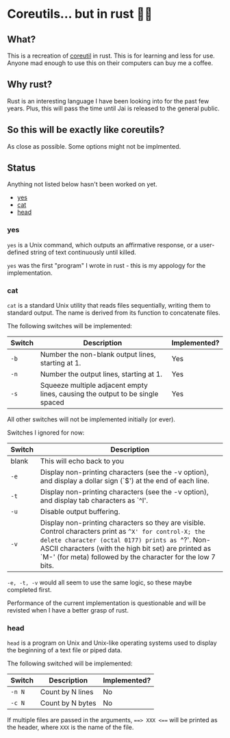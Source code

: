 # Coreutils... but in rust 🤔🦀

## What?

This is a recreation of [coreutil](https://en.wikipedia.org/wiki/List_of_GNU_Core_Utilities_commands) in rust. This is for learning and less for use. Anyone mad enough to use this on their computers can buy me a coffee.

## Why rust?

Rust is an interesting language I have been looking into for the past few years. Plus, this will pass the time until Jai is released to the general public.

## So this will be exactly like coreutils?
As close as possible. Some options might not be implmented.

## Status
Anything not listed below hasn't been worked on yet. 

* [yes](#yes)
* [cat](#cat)
* [head](#head)

### yes 

```yes```  is a Unix command, which outputs an affirmative response, or a user-defined string of text continuously until killed. 

```yes``` was the first "program" I wrote in rust - this is my appology for the implementation. 

### cat

```cat``` is a standard Unix utility that reads files sequentially, writing them to standard output. The name is derived from its function to concatenate files.  

The following switches will be implemented:

| Switch       | Description                                                                   | Implemented? |
|--------------|-------------------------------------------------------------------------------|--------------|
| ```-b```     | Number the non-blank output lines, starting at 1.                             | Yes          |
| ```-n```     | Number the output lines, starting at 1.                                       | Yes          |
| ```-s```     | Squeeze multiple adjacent empty lines, causing the output to be single spaced | Yes          |

All other switches will not be implemented initially (or ever).

Switches I ignored for now:

| Switch   | Description |  
|----------|-------------|
| blank    | This will echo back to you |
| ```-e``` | Display non-printing characters (see the -v option), and display a dollar sign (`$') at the end of each line. |
| ```-t``` | Display non-printing characters (see the -v option), and display tab characters as `^I'. |
| ```-u``` | Disable output buffering. |
| ```-v``` | Display non-printing characters so they are visible.  Control characters print as `^X' for control-X; the delete character (octal 0177) prints as `^?'.  Non-ASCII characters (with the high bit set) are printed as `M-' (for meta) followed by the character for the low 7 bits. |

```-e, -t, -v``` would all seem to use the same logic, so these maybe completed first. 

Performance of the current implementation is questionable and will be revisted when I have a better grasp of rust.

### head

```head``` is a program on Unix and Unix-like operating systems used to display the beginning of a text file or piped data.

The following switched will be implemented:

| Switch   | Description        | Implemented? |
|----------|--------------------|--------------|
| ```-n N``` | Count by N lines | No           |
| ```-c N``` | Count by N bytes | No           | 

If multiple files are passed in the arguments, ```==> XXX <==``` will be printed as the header, where ```XXX``` is the name of the file.

